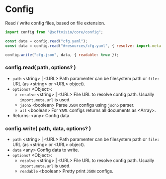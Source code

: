# Config

Read / write config files, based on file extension.

```javascript
import config from "@softvisio/core/config";

const data = config.read("cfg.yaml");
const data = config.read("#resources/cfg.yaml", { resolve: import.meta.url });

config.write("cfg.json", data, { readable: true });
```

### config.read( path, options? )

-   `path` <string\> | <URL\> Path paramenter can be filesystem path or `file:` URL (as <string\> or <URL\> object).
-   `options?` <Object\>:
    -   `resolve` <string\> | <URL\> File URL to resolve config path. Usually `import.meta.url` is used.
    -   `json5` <boolean\> Parse `JSON` configs using `json5` parser.
    -   `all` <boolean\> For `YAML` configs returns all documents as <Array\>.
-   Returns: <any\> Config data.

### config.write( path, data, options? )

-   `path` <string\> | <URL\> Path paramenter can be filesystem path or `file:` URL (as <string\> or <URL\> object).
-   `data` <any\> Config data to write.
-   `options?` <Object\>:
    -   `resolve` <string\> | <URL\> File URL to resolve config path. Usually `import.meta.url` is used.
    -   `readable` <boolean\> Pretty print `JSON` configs.
